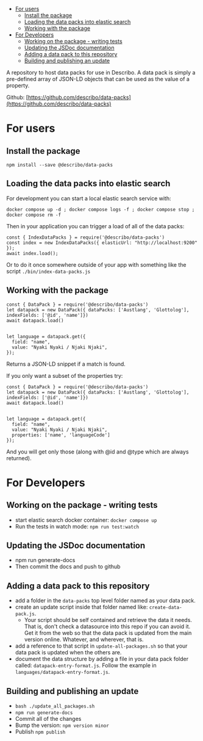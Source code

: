 - [For users](#for-users)
  - [Install the package](#install-the-package)
  - [Loading the data packs into elastic search](#loading-the-data-packs-into-elastic-search)
  - [Working with the package](#working-with-the-package)
- [For Developers](#for-developers)
  - [Working on the package - writing tests](#working-on-the-package---writing-tests)
  - [Updating the JSDoc documentation](#updating-the-jsdoc-documentation)
  - [Adding a data pack to this repository](#adding-a-data-pack-to-this-repository)
  - [Building and publishing an update](#building-and-publishing-an-update)

A repository to host data packs for use in Describo. A data pack is simply a pre-defined array of
JSON-LD objects that can be used as the value of a property.

Github: [https://github.com/describo/data-packs](https://github.com/describo/data-packs)

# For users

## Install the package

```
npm install --save @describo/data-packs
```

## Loading the data packs into elastic search

For development you can start a local elastic search service with:

```
docker compose up -d ; docker compose logs -f ; docker compose stop ; docker compose rm -f
```

Then in your application you can trigger a load of all of the data packs:

```
const { IndexDataPacks } = require('@describo/data-packs')
const index = new IndexDataPacks({ elasticUrl: "http://localhost:9200" });
await index.load();
```

Or to do it once somewhere outside of your app with something like the script
`./bin/index-data-packs.js`

## Working with the package

```
const { DataPack } = require('@describo/data-packs')
let datapack = new DataPack({ dataPacks: ['Austlang', 'Glottolog'], indexFields: ['@id', 'name']})
await datapack.load()


let language = datapack.get({
  field: "name",
  value: "Nyaki Nyaki / Njaki Njaki",
});
```

Returns a JSON-LD snippet if a match is found.

If you only want a subset of the properties try:

```
const { DataPack } = require('@describo/data-packs')
let datapack = new DataPack({ dataPacks: ['Austlang', 'Glottolog'], indexFields: ['@id', 'name']})
await datapack.load()


let language = datapack.get({
  field: "name",
  value: "Nyaki Nyaki / Njaki Njaki",
  properties: ['name', 'languageCode']
});
```

And you will get only those (along with @id and @type which are always returned).

# For Developers

## Working on the package - writing tests

-   start elastic search docker container: `docker compose up`
-   Run the tests in watch mode: `npm run test:watch`

## Updating the JSDoc documentation

-   npm run generate-docs
-   Then commit the docs and push to github

## Adding a data pack to this repository

-   add a folder in the `data-packs` top level folder named as your data pack.
-   create an update script inside that folder named like: `create-data-pack.js`.
    -   Your script should be self contained and retrieve the data it needs. That is, don't check a
        datasource into this repo if you can avoid it. Get it from the web so that the data pack is
        updated from the main version online. Whatever, and wherever, that is.
-   add a reference to that script in `update-all-packages.sh` so that your data pack is updated
    when the others are.
-   document the data structure by adding a file in your data pack folder called:
    `datapack-entry-format.js`. Follow the example in `languages/datapack-entry-format.js`.

## Building and publishing an update

-   `bash ./update_all_packages.sh`
-   `npm run generate-docs`
-   Commit all of the changes
-   Bump the version: `npm version minor`
-   Publish `npm publish`
